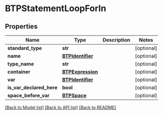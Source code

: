 # BTPStatementLoopForIn

## Properties
Name | Type | Description | Notes
------------ | ------------- | ------------- | -------------
**standard_type** | **str** |  | [optional] 
**name** | [**BTPIdentifier**](BTPIdentifier.md) |  | [optional] 
**type_name** | **str** |  | [optional] 
**container** | [**BTPExpression**](BTPExpression.md) |  | [optional] 
**var** | [**BTPIdentifier**](BTPIdentifier.md) |  | [optional] 
**is_var_declared_here** | **bool** |  | [optional] 
**space_before_var** | [**BTPSpace**](BTPSpace.md) |  | [optional] 

[[Back to Model list]](../README.md#documentation-for-models) [[Back to API list]](../README.md#documentation-for-api-endpoints) [[Back to README]](../README.md)


